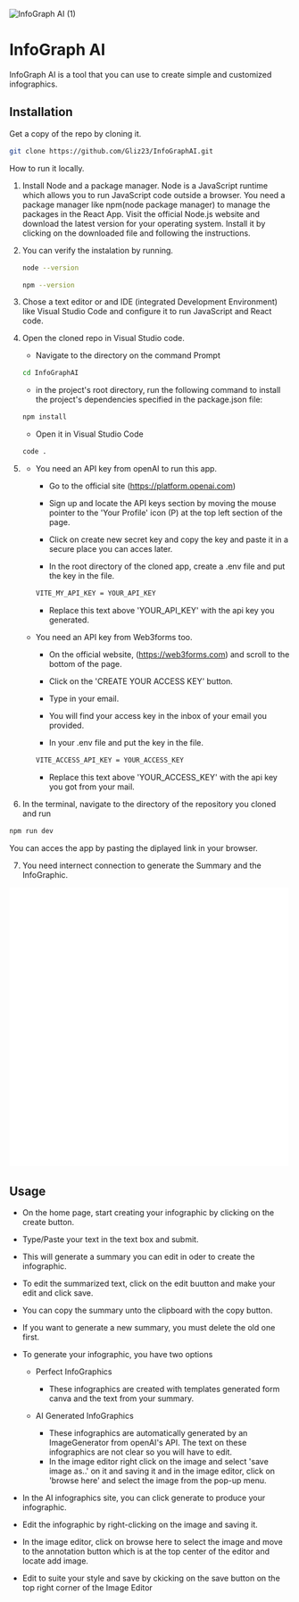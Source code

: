 ![InfoGraph AI (1)](https://github.com/Gliz23/InfoGraphAI/blob/main/src/assets/banner.png)

# InfoGraph AI

InfoGraph AI is a tool that you can use to create simple and customized infographics.

## Installation

Get a copy of the repo by cloning it.

```bash
git clone https://github.com/Gliz23/InfoGraphAI.git
```

How to run it locally.

1. Install Node and a package manager.
   Node is a JavaScript runtime which allows you to run JavaScript code outside a browser.
   You need a package manager like npm(node package manager) to manage the packages in the React App.
   Visit the official Node.js website and download the latest version for your operating system.
   Install it by clicking on the downloaded file and following the instructions.

2. You can verify the instalation by running.

   ```bash
   node --version
   ```

   ```bash
   npm --version
   ```

3. Chose a text editor or and IDE (integrated Development Environment) like Visual Studio Code and configure it to run JavaScript and React code.

4. Open the cloned repo in Visual Studio code.

   - Navigate to the directory on the command Prompt

   ```bash
   cd InfoGraphAI
   ```

   - in the project's root directory, run the following command to install the project's dependencies specified in the package.json file:

   ```bash
   npm install
   ```

   - Open it in Visual Studio Code

   ```bash
   code .
   ```

5. - You need an API key from openAI to run this app.

     - Go to the official site (https://platform.openai.com)

     - Sign up and locate the API keys section by moving the mouse pointer to the 'Your Profile' icon (P) at the top left section of the page.

     - Click on create new secret key and copy the key and paste it in a secure place you can acces later.

     - In the root directory of the cloned app, create a .env file and put the key in the file.

     ```bash
     VITE_MY_API_KEY = YOUR_API_KEY
     ```

     - Replace this text above 'YOUR_API_KEY' with the api key you generated.

   - You need an API key from Web3forms too.

     - On the official website, (https://web3forms.com) and scroll to the bottom of the page.

     - Click on the 'CREATE YOUR ACCESS KEY' button.

     - Type in your email.

     - You will find your access key in the inbox of your email you provided.

     - In your .env file and put the key in the file.

     ```bash
     VITE_ACCESS_API_KEY = YOUR_ACCESS_KEY
     ```

     - Replace this text above 'YOUR_ACCESS_KEY' with the api key you got from your mail.

6. In the terminal, navigate to the directory of the repository you cloned and run

```bash
npm run dev
```

You can acces the app by pasting the diplayed link in your browser.

7. You need internect connection to generate the Summary and the InfoGraphic.

![Logo](https://github.com/Gliz23/InfoGraphAI/blob/main/src/assets/flogo.png)

## Usage

- On the home page, start creating your infographic by clicking on the create button.

- Type/Paste your text in the text box and submit.

- This will generate a summary you can edit in oder to create the infographic.

- To edit the summarized text, click on the edit buutton and make your edit and click save.

- You can copy the summary unto the clipboard with the copy button.

- If you want to generate a new summary, you must delete the old one first.

- To generate your infographic, you have two options

  - Perfect InfoGraphics

    - These infographics are created with templates generated form
      canva and the text from your summary.

  - AI Generated InfoGraphics

    - These infographics are automatically generated by an ImageGenerator
      from openAI's API. The text on these infographics are not clear
      so you will have to edit.
    - In the image editor right click on the image and select 'save image as..'
      on it and saving it and in the image editor, click on 'browse here'
      and select the image from the pop-up menu.

- In the AI infographics site, you can click generate to produce your infographic.

- Edit the infographic by right-clicking on the image and saving it.

- In the image editor, click on browse here to select the image and move to the annotation button which is at the top center of the editor and locate add image.

- Edit to suite your style and save by ckicking on the save button on the top right corner of the Image Editor
